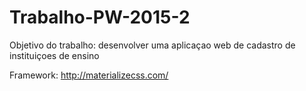 # Trabalho-PW-2015-2
Objetivo do trabalho: desenvolver uma aplicaçao web de cadastro de instituiçoes de ensino

Framework: http://materializecss.com/

